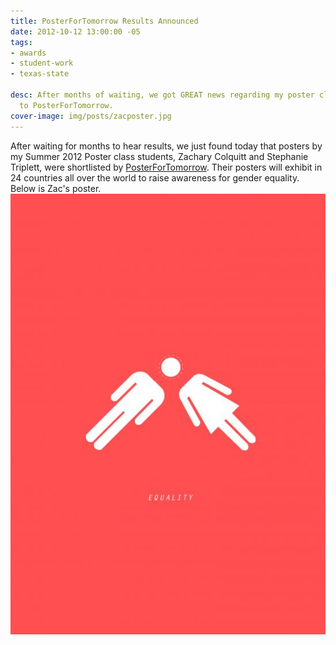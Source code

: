 ```yaml
---
title: PosterForTomorrow Results Announced
date: 2012-10-12 13:00:00 -05
tags:
- awards
- student-work
- texas-state

desc: After months of waiting, we got GREAT news regarding my poster class' submissions
  to PosterForTomorrow.
cover-image: img/posts/zacposter.jpg
---
```


After waiting for months to hear results, we just found today that posters by my Summer 2012 Poster class students, Zachary Colquitt and Stephanie Triplett, were shortlisted by <a href="http://www.posterfortomorrow.org/en/gallery/competitions/gender-equality-now" >PosterForTomorrow</a>. Their posters will exhibit in 24 countries all over the world to raise awareness for gender equality. Below is Zac's poster.
<img src="/static/img/posts/zacposter.jpg" alt="Student's Poster that was shortlisted for the competition">
